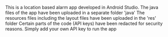 This is a location based alarm app developed in Android Studio.
The java files of the app have been uploaded in a separate folder 'java'
The resources files including the layout files have been uploaded in the 'res' folder
Certain parts of the code (API keys) have been redacted for security reasons. Simply add your own API key to run the app
